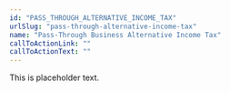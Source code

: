 ```yaml
---
id: "PASS_THROUGH_ALTERNATIVE_INCOME_TAX"
urlSlug: "pass-through-alternative-income-tax"
name: "Pass-Through Business Alternative Income Tax"
callToActionLink: ""
callToActionText: ""
---
```


This is placeholder text.
